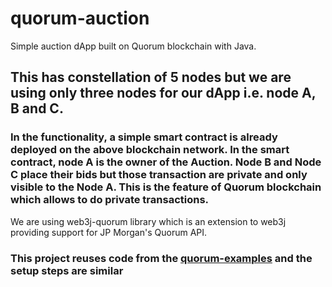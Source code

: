 # quorum-auction
Simple auction dApp built on Quorum blockchain with Java.

## This has constellation of 5 nodes but we are using only three nodes for our dApp i.e. node A, B and C.
### In the functionality, a simple smart contract is already deployed on the above blockchain network. In the smart contract, node A is the owner of the Auction. Node B and Node C place their bids but those transaction are private and only visible to the Node A. This is the feature of Quorum blockchain which allows to do private transactions.

We are using web3j-quorum library which is an extension to web3j providing support for JP Morgan's Quorum API.

### This project reuses code from the [quorum-examples](https://github.com/jpmorganchase/quorum-examples/blob/master/README.md) and the setup steps are similar
 
